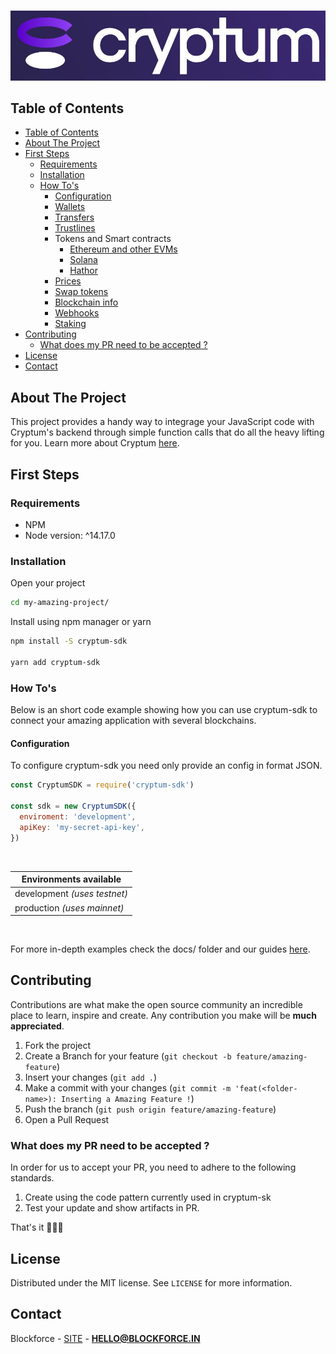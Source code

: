 <br />
<p align="center">
  <a href="https://blockforce.in/"><img alt="Cryptum" src="./docs/images/cryptum.jpeg"></a>
</p>

<!-- TABLE OF CONTENTS -->

## Table of Contents

- [Table of Contents](#table-of-contents)
- [About The Project](#about-the-project)
- [First Steps](#first-steps)
  - [Requirements](#requirements)
  - [Installation](#installation)
  - [How To's](#how-tos)
    - [Configuration](#configuration)
    - [Wallets](docs/wallets.md)
    - [Transfers](docs/transfers.md)
    - [Trustlines](docs/trustlines.md)
    - Tokens and Smart contracts
      - [Ethereum and other EVMs](docs/tokens/evm.md)
      - [Solana](docs/tokens/solana.md)
      - [Hathor](docs/tokens/hathor.md)
    - [Prices](docs/prices.md)
    - [Swap tokens](docs/swap.md)
    - [Blockchain info](docs/data.md)
    - [Webhooks](docs/webhooks.md)
    - [Staking](docs/staking/index.md)
- [Contributing](#contributing)
  - [What does my PR need to be accepted ?](#what-does-my-pr-need-to-be-accepted-)
- [License](#license)
- [Contact](#contact)

## About The Project

This project provides a handy way to integrage your JavaScript code with Cryptum's backend through simple function calls that do all the heavy lifting for you. Learn more about Cryptum [here](https://blockforce.in/).

## First Steps
### Requirements

- NPM
- Node version: ^14.17.0

### Installation

Open your project

```bash
cd my-amazing-project/
```

Install using npm manager or yarn

```bash
npm install -S cryptum-sdk

yarn add cryptum-sdk
```


### How To's

Below is an short code example showing how you can use cryptum-sdk to connect your amazing application with several blockchains.

#### Configuration

To configure cryptum-sdk you need only provide an config in format JSON.

```js
const CryptumSDK = require('cryptum-sdk')

const sdk = new CryptumSDK({
  enviroment: 'development',
  apiKey: 'my-secret-api-key',
})
```
<br>

| Environments available |
|------------------------|
| development _(uses testnet)_|
| production  _(uses mainnet)_|

<br>

For more in-depth examples check the docs/ folder and our guides [here](https://blockforce.in/).
## Contributing

Contributions are what make the open source community an incredible place to learn, inspire and create. Any contribution you make will be **much appreciated**.

1. Fork the project
2. Create a Branch for your feature (`git checkout -b feature/amazing-feature`)
3. Insert your changes (`git add .`)
4. Make a commit with your changes (`git commit -m 'feat(<folder-name>): Inserting a Amazing Feature !`)
5. Push the branch (`git push origin feature/amazing-feature`)
6. Open a Pull Request

### What does my PR need to be accepted ?

In order for us to accept your PR, you need to adhere to the following standards.

1. Create using the code pattern currently used in cryptum-sk
2. Test your update and show artifacts in PR.

That's it 🤷🏻‍♂️

## License

Distributed under the MIT license. See `LICENSE` for more information.

## Contact

Blockforce - [SITE](https://blockforce.in/) - **HELLO@BLOCKFORCE.IN**
